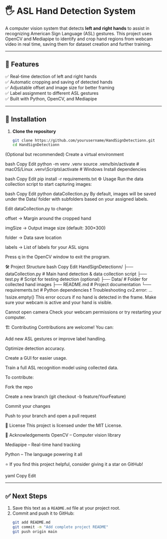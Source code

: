 # 🖐️ ASL Hand Detection System

A computer vision system that detects **left and right hands** to assist in recognizing American Sign Language (ASL) gestures. This project uses OpenCV and Mediapipe to identify and crop hand regions from webcam video in real time, saving them for dataset creation and further training.

---

## 📸 Features

✅ Real-time detection of left and right hands  
✅ Automatic cropping and saving of detected hands  
✅ Adjustable offset and image size for better framing  
✅ Label assignment to different ASL gestures  
✅ Built with Python, OpenCV, and Mediapipe

---

## 🚀 Installation

1. **Clone the repository**
   ```bash
   git clone https://github.com/yourusername/HandSignDetectionn.git
   cd HandSignDetectionn
(Optional but recommended) Create a virtual environment

bash
Copy
Edit
python -m venv .venv
source .venv/bin/activate   # macOS/Linux
.venv\Scripts\activate      # Windows
Install dependencies

bash
Copy
Edit
pip install -r requirements.txt
⚙️ Usage
Run the data collection script to start capturing images:

bash
Copy
Edit
python dataCollection.py
By default, images will be saved under the Data/ folder with subfolders based on your assigned labels.

Edit dataCollection.py to change:

offset → Margin around the cropped hand

imgSize → Output image size (default: 300×300)

folder → Data save location

labels → List of labels for your ASL signs

Press q in the OpenCV window to exit the program.

🛠️ Project Structure
bash
Copy
Edit
HandSignDetectionn/
├── dataCollection.py       # Main hand detection & data collection script
├── test.py                 # Script for testing detection (optional)
├── Data/                   # Folder for collected hand images
├── README.md               # Project documentation
└── requirements.txt        # Python dependencies
❗ Troubleshooting
cv2.error: ... !ssize.empty()
This error occurs if no hand is detected in the frame. Make sure your webcam is active and your hand is visible.

Cannot open camera
Check your webcam permissions or try restarting your computer.

🏗️ Contributing
Contributions are welcome! You can:

Add new ASL gestures or improve label handling.

Optimize detection accuracy.

Create a GUI for easier usage.

Train a full ASL recognition model using collected data.

To contribute:

Fork the repo

Create a new branch (git checkout -b feature/YourFeature)

Commit your changes

Push to your branch and open a pull request

📜 License
This project is licensed under the MIT License.

🙌 Acknowledgements
OpenCV – Computer vision library

Mediapipe – Real-time hand tracking

Python – The language powering it all

⭐ If you find this project helpful, consider giving it a star on GitHub!

yaml
Copy
Edit

---

## ✅ Next Steps

1. Save this text as a `README.md` file at your project root.
2. Commit and push it to GitHub:
   ```bash
   git add README.md
   git commit -m "Add complete project README"
   git push origin main

